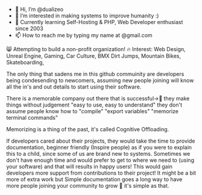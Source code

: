 - 👋 Hi, I’m @dualizeo
- 👀 I’m interested in making systems to improve humanity :)
- 🌱 Currently learning Self-Hosting & PHP, Web Developer enthusiast since 2003
- 📫 How to reach me by typing my name at @gmail.com

 😸 Attempting to build a non-profit organization!
 🔥 Interest: Web Design, Unreal Engine, Gaming, Car Culture, BMX Dirt Jumps, Mountain Bikes, Skateboarding, 
<!---
dualizeo/dualizeo is a ✨ special ✨ repository because its `README.md` (this file) appears on your GitHub profile.
You can click the Preview link to take a look at your changes.
--->

The only thing that sadens me in this github commuinity are developers being condesending to newcomers, assuming new people joining will know all the in's and out details to start using their software.

 There is a memorable company out there that is successful->🍎 they make things without judgement "easy to use, easy to understand" they don't assume people know how to "compile" "export variables" "memorize terminal commands"

Memorizing is a thing of the past, it's called Cognitive Offloading.

If developers cared about their projects, they would take the time to provide documentation, beginner friendly (Inspire people) as if you were to explain this to a child, since some of us are brand new to systems. Sometimes we don't have enough time and would prefer to get to where we need to (using your software) and that will results in happy users!
This would gain developers more support from contributions to their project!
It might be a bit more of extra work but Simple documentation goes a long way to have more people joining your community to grow 🌱 it's simple as that.
